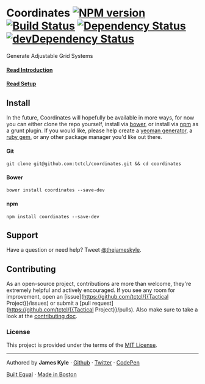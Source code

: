 Coordinates [![NPM version](https://badge.fury.io/js/coordinates.png)](http://badge.fury.io/js/coordinates) [![Build Status](https://travis-ci.org/tctcl/coordinates.png?branch=master)](https://travis-ci.org/tctcl/coordinates) [![Dependency Status](https://david-dm.org/tctcl/coordinates.png)](https://david-dm.org/tctcl/coordinates) [![devDependency Status](https://david-dm.org/tctcl/coordinates/dev-status.png)](https://david-dm.org/tctcl/coordinates#info=devDependencies)
===========

Generate Adjustable Grid Systems

#### [Read Introduction](https://github.com/tctcl/coordinates/wiki/introduction)

#### [Read Setup](https://github.com/tctcl/coordinates/wiki/setup)

## Install

In the future, Coordinates will hopefully be available in more ways, for now you can either clone the repo yourself, install via [bower](http://bower.io/), or install via [npm](https://npmjs.org/) as a grunt plugin. If you would like, please help create a [yeoman generator](http://yeoman.io/), a [ruby gem](http://rubygems.org/), or any other package manager you'd like out there.

#### Git

```
git clone git@github.com:tctcl/coordinates.git && cd coordinates
```

#### Bower

```
bower install coordinates --save-dev
```

#### npm

```
npm install coordinates --save-dev
```

## Support

Have a question or need help? Tweet [@thejameskyle](https://twitter.com/thejameskyle).


## Contributing

As an open-source project, contributions are more than welcome, they're extremely helpful and actively encouraged. If you see any room for improvement, open an [issue](https://github.com/tctcl/{{Tactical Project}}/issues) or submit a [pull request](https://github.com/tctcl/{{Tactical Project}}/pulls). Also make sure to take a look at the [contributing doc](CONTRIBUTING.md).

### License

This project is provided under the terms of the [MIT License](LICENSE.md).

---

Authored by **James Kyle** · [Github](http://github.com/thejameskyle) · [Twitter](http://twitter.com/thejameskyle) · [CodePen](http://codepen.io/thejameskyle)

[Built Equal](www.hrc.org/donate) · [Made in Boston](http://bostonbuilt.org/)
